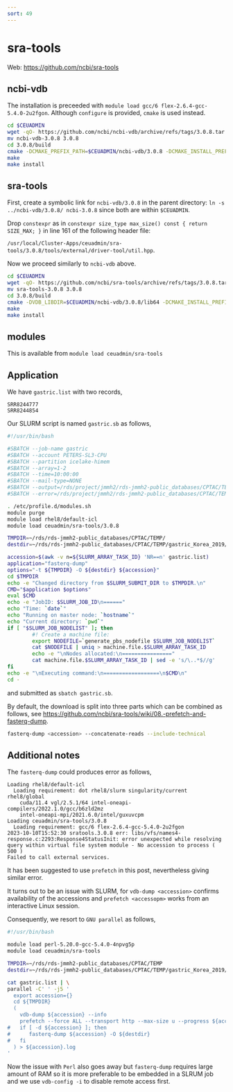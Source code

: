 ```yaml
---
sort: 49
---
```


# sra-tools

Web: <https://github.com/ncbi/sra-tools>

## ncbi-vdb

The installation is preceeded with `module load gcc/6 flex-2.6.4-gcc-5.4.0-2u2fgon`. Although `configure` is provided, `cmake` is used instead.

```bash
cd $CEUADMIN
wget -qO- https://github.com/ncbi/ncbi-vdb/archive/refs/tags/3.0.8.tar.gz | tar xvfz -
mv ncbi-vdb-3.0.8 3.0.8
cd 3.0.8/build
cmake -DCMAKE_PREFIX_PATH=$CEUADMIN/ncbi-vdb/3.0.8 -DCMAKE_INSTALL_PREFIX=$CEUADMIN/ncbi-vdb/3.0.8 ..
make
make install
```

## sra-tools

First, create a symbolic link for `ncbi-vdb/3.0.8` in the parent directory: `ln -s ../ncbi-vdb/3.0.8/ ncbi-3.0.8` since both are within `$CEUADMIN`.

Drop `constexpr` as in `constexpr size_type max_size() const { return SIZE_MAX; }` in line 161 of the following header file:

`/usr/local/Cluster-Apps/ceuadmin/sra-tools/3.0.8/tools/external/driver-tool/util.hpp`.

Now we proceed similarly to `ncbi-vdb` above.

```bash
cd $CEUADMIN
wget -qO- https://github.com/ncbi/sra-tools/archive/refs/tags/3.0.8.tar.gz | tar xvfz -
mv sra-tools-3.0.8 3.0.8
cd 3.0.8/build
cmake -DVDB_LIBDIR=$CEUADMIN/ncbi-vdb/3.0.8/lib64 -DCMAKE_INSTALL_PREFIX=$CEUADMIN/sra-tools/3.0.8 ..
make
make install
```

## modules

This is available from `module load ceuadmin/sra-tools`

## Application

We have `gastric.list` with two records,

```
SRR8244777
SRR8244854
```

Our SLURM script is named `gastric.sb` as follows,

```bash
#!/usr/bin/bash

#SBATCH --job-name gastric
#SBATCH --account PETERS-SL3-CPU
#SBATCH --partition icelake-himem
#SBATCH --array=1-2
#SBATCH --time=10:00:00
#SBATCH --mail-type=NONE
#SBATCH --output=/rds/project/jmmh2/rds-jmmh2-public_databases/CPTAC/TEMP/_gastric_%A_%a.o
#SBATCH --error=/rds/project/jmmh2/rds-jmmh2-public_databases/CPTAC/TEMP/_gastric_%A_%a.e

. /etc/profile.d/modules.sh
module purge
module load rhel8/default-icl
module load ceuadmin/sra-tools/3.0.8

TMPDIR=~/rds/rds-jmmh2-public_databases/CPTAC/TEMP/
destdir=~/rds/rds-jmmh2-public_databases/CPTAC/TEMP/gastric_Korea_2019/SRA_PRJNA505380/

accession=$(awk -v n=${SLURM_ARRAY_TASK_ID} 'NR==n' gastric.list)
application="fasterq-dump"
options="-t ${TMPDIR} -O ${destdir} ${accession}"
cd $TMPDIR
echo -e "Changed directory from $SLURM_SUBMIT_DIR to $TMPDIR.\n"
CMD="$application $options"
eval $CMD
echo -e "JobID: $SLURM_JOB_ID\n======"
echo "Time: `date`"
echo "Running on master node: `hostname`"
echo "Current directory: `pwd`"
if [ "$SLURM_JOB_NODELIST" ]; then
        #! Create a machine file:
        export NODEFILE=`generate_pbs_nodefile $SLURM_JOB_NODELIST`
        cat $NODEFILE | uniq > machine.file.$SLURM_ARRAY_TASK_ID
        echo -e "\nNodes allocated:\n================"
        cat machine.file.$SLURM_ARRAY_TASK_ID | sed -e 's/\..*$//g'
fi
echo -e "\nExecuting command:\n==================\n$CMD\n"
cd -
```

and submitted as `sbatch gastric.sb`.

By default, the download is split into three parts which can be combined as follows, see <https://github.com/ncbi/sra-tools/wiki/08.-prefetch-and-fasterq-dump>.

```bash
fasterq-dump <accession> --concatenate-reads --include-technical
```

## Additional notes

The `fasterq-dump` could produces error as follows,

```
Loading rhel8/default-icl
  Loading requirement: dot rhel8/slurm singularity/current rhel8/global
    cuda/11.4 vgl/2.5.1/64 intel-oneapi-compilers/2022.1.0/gcc/b6zld2mz
    intel-oneapi-mpi/2021.6.0/intel/guxuvcpm
Loading ceuadmin/sra-tools/3.0.8
  Loading requirement: gcc/6 flex-2.6.4-gcc-5.4.0-2u2fgon
2023-10-10T15:52:30 sratools.3.0.8 err: libs/vfs/names4-response.c:2293:Response4StatusInit: error unexpected while resolving query within virtual file system module - No accession to process ( 500 )
Failed to call external services.
```

It has been suggested to use `prefetch` in this post, nevertheless giving similar error.

It turns out to be an issue with SLURM, for `vdb-dump <accession>` confirms availability of the accessions and `prefetch <accessopm>` works from an interactive Linux session.

Consequently, we resort to `GNU parallel` as follows,

```bash
#!/usr/bin/bash

module load perl-5.20.0-gcc-5.4.0-4npvg5p
module load ceuadmin/sra-tools

TMPDIR=~/rds/rds-jmmh2-public_databases/CPTAC/TEMP
destdir=~/rds/rds-jmmh2-public_databases/CPTAC/TEMP/gastric_Korea_2019/SRA_PRJNA505380

cat gastric.list | \
parallel -C' ' -j5 '
  export accession={}
  cd ${TMPDIR}
  (
    vdb-dump ${accession} --info
    prefetch --force ALL --transport http --max-size u --progress ${accession}
#   if [ -d ${accession} ]; then
#      fasterq-dump ${accession} -O ${destdir}
#   fi
  ) > ${accession}.log
'
```

Now the issue with `Perl` also goes away but `fasterq-dump` requires large amount of RAM so it is more preferable to be embedded in a SLRUM job and we use `vdb-config -i` to disable remote access first.
